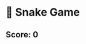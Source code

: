 <!DOCTYPE html>
<html lang="en">
<head>
  <meta charset="UTF-8">
  <meta name="viewport" content="width=device-width, initial-scale=1.0">
  <title>Snake Game</title>
  <link rel="stylesheet" href="style.css">
</head>
<body>
  <h1>🐍 Snake Game</h1>
  <h2 id="score">Score: 0</h2>
  <canvas id="gameCanvas" width="400" height="400"></canvas>

  <script src="script.js"></script>
</body>
</html>